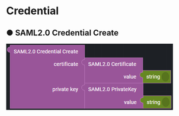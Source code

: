 # Credential

## ● SAML2.0 Credential Create

![](../../../../.gitbook/assets/image%20%28263%29.png)

